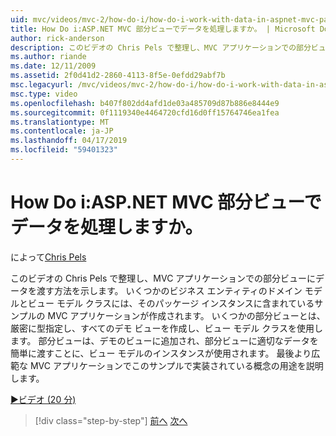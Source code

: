 ```yaml
---
uid: mvc/videos/mvc-2/how-do-i/how-do-i-work-with-data-in-aspnet-mvc-partial-views
title: How Do i:ASP.NET MVC 部分ビューでデータを処理しますか。 | Microsoft Docs
author: rick-anderson
description: このビデオの Chris Pels で整理し、MVC アプリケーションでの部分ビューにデータを渡す方法を示します。 ドメインを含むサンプルの MVC アプリケーションを作成しています.
ms.author: riande
ms.date: 12/11/2009
ms.assetid: 2f0d41d2-2860-4113-8f5e-0efdd29abf7b
msc.legacyurl: /mvc/videos/mvc-2/how-do-i/how-do-i-work-with-data-in-aspnet-mvc-partial-views
msc.type: video
ms.openlocfilehash: b407f802dd4afd1de03a485709d87b886e8444e9
ms.sourcegitcommit: 0f1119340e4464720cfd16d0ff15764746ea1fea
ms.translationtype: MT
ms.contentlocale: ja-JP
ms.lasthandoff: 04/17/2019
ms.locfileid: "59401323"
---
```

# <a name="how-do-i-work-with-data-in-aspnet-mvc-partial-views"></a>How Do i:ASP.NET MVC 部分ビューでデータを処理しますか。

によって[Chris Pels](https://twitter.com/chrispels)

このビデオの Chris Pels で整理し、MVC アプリケーションでの部分ビューにデータを渡す方法を示します。 いくつかのビジネス エンティティのドメイン モデルとビュー モデル クラスには、そのパッケージ インスタンスに含まれているサンプルの MVC アプリケーションが作成されます。 いくつかの部分ビューとは、厳密に型指定し、すべてのデモ ビューを作成し、ビュー モデル クラスを使用します。 部分ビューは、デモのビューに追加され、部分ビューに適切なデータを簡単に渡すことに、ビュー モデルのインスタンスが使用されます。 最後より広範な MVC アプリケーションでこのサンプルで実装されている概念の用途を説明します。

[&#9654;ビデオ (20 分)](https://channel9.msdn.com/Blogs/ASP-NET-Site-Videos/how-do-i-work-with-data-in-aspnet-mvc-partial-views)

> [!div class="step-by-step"]
> [前へ](how-do-i-return-json-formatted-data-for-an-ajax-call-in-an-aspnet-mvc-web-application.md)
> [次へ](how-do-i-implement-view-models-to-manage-data-for-aspnet-mvc-views.md)

